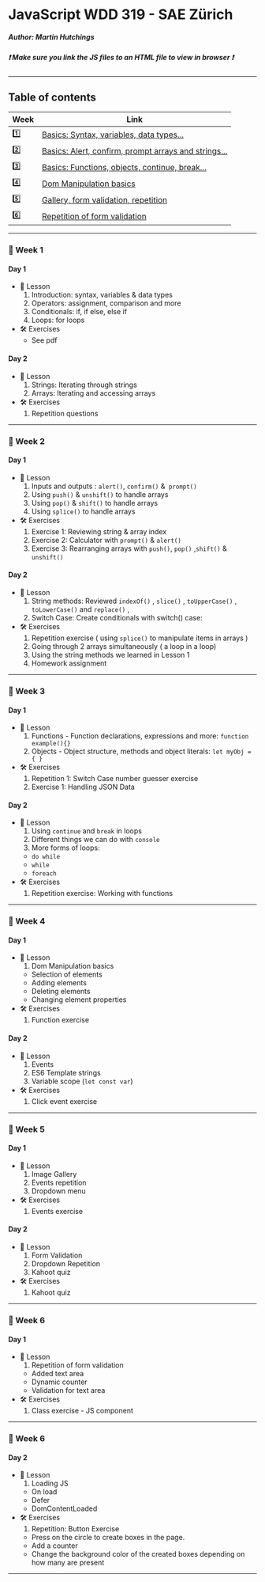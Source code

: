 # JavaScript WDD 319 - SAE Zürich
##### Author: Martin Hutchings
##### :exclamation: Make sure you link the JS files to an HTML file to view in browser :exclamation:
---
## Table of contents
|Week   |Link   |
| ---   | ---   |
|:one:    |[Basics: Syntax, variables, data types...](https://github.com/stribis/javascript_wdd319#calendar-week-1)|
|:two:   |[Basics: Alert, confirm, prompt arrays and strings...](https://github.com/stribis/javascript_wdd319#calendar-week-2)|
|:three:    |[Basics: Functions, objects, continue, break...](https://github.com/stribis/javascript_wdd319#calendar-week-3)|
|:four:    |[Dom Manipulation basics](https://github.com/stribis/javascript_wdd319#calendar-week-4)|
|:five:    |[Gallery, form validation, repetition](https://github.com/stribis/javascript_wdd319#calendar-week-5)|¨
|:six:    |[Repetition of form validation](https://github.com/stribis/javascript_wdd319#calendar-week-6)|
---
### :calendar: Week 1
#### Day 1
* :notebook: Lesson
  1. Introduction: syntax, variables & data types
  2. Operators: assignment, comparison and more
  3. Conditionals: if, if else, else if
  4. Loops: for loops
* :hammer_and_wrench: Exercises
  * See pdf
#### Day 2
* :notebook: Lesson
  1. Strings: Iterating through strings
  2. Arrays: Iterating and accessing arrays
* :hammer_and_wrench: Exercises
  1. Repetition questions
---
### :calendar: Week 2
#### Day 1
* :notebook: Lesson
  1. Inputs and outputs : `alert()`, `confirm()` &` prompt()`
  2. Using `push()` & `unshift()` to handle arrays
  3. Using `pop()` & `shift()` to handle arrays
  4. Using `splice()` to handle arrays
* :hammer_and_wrench: Exercises
  1. Exercise 1: Reviewing string & array index
  2. Exercise 2: Calculator with `prompt()` & `alert()`
  3. Exercise 3: Rearranging arrays with `push()`, `pop()` ,`shift()` & `unshift()`
#### Day 2
* :notebook: Lesson
  1. String methods: Reviewed `indexOf()` , `slice()` , `toUpperCase()` , `toLowerCase()` and `replace()` , 
  2. Switch Case: Create conditionals with switch() case:
* :hammer_and_wrench: Exercises
  1. Repetition exercise ( using `splice()` to manipulate items in arrays )
  2. Going through 2 arrays simultaneously ( a loop in a loop)
  3. Using the string methods we learned in Lesson 1
  4. Homework assignment
---
### :calendar: Week 3
#### Day 1
* :notebook: Lesson
  1. Functions - Function declarations, expressions and more: `function example(){}` 
  2. Objects - Object structure, methods and object literals: `let myObj = { }` 
* :hammer_and_wrench: Exercises
  1. Repetition 1: Switch Case number guesser exercise
  2. Exercise 1: Handling JSON Data
#### Day 2
* :notebook: Lesson
  1. Using `continue` and `break` in loops 
  2. Different things we can do with `console`
  3. More forms of loops:
    * `do while` 
    * `while` 
    * `foreach` 
* :hammer_and_wrench: Exercises
  1. Repetition exercise: Working with functions

---
### :calendar: Week 4
#### Day 1
* :notebook: Lesson
  1. Dom Manipulation basics
    * Selection of elements
    * Adding elements
    * Deleting elements
    * Changing element properties
* :hammer_and_wrench: Exercises
  1. Function exercise
#### Day 2
* :notebook: Lesson
  1. Events
  2. ES6 Template strings
  3. Variable scope (`let const var`) 
* :hammer_and_wrench: Exercises
  1. Click event exercise

---
### :calendar: Week 5
#### Day 1
* :notebook: Lesson
  1. Image Gallery
  2. Events repetition
  3. Dropdown menu
* :hammer_and_wrench: Exercises
  1. Events exercise
#### Day 2
* :notebook: Lesson
  1. Form Validation
  2. Dropdown Repetition
  3. Kahoot quiz
* :hammer_and_wrench: Exercises
  1. Kahoot quiz

---
### :calendar: Week 6
#### Day 1
* :notebook: Lesson
  1. Repetition of form validation
    * Added text area 
    * Dynamic counter
    * Validation for text area
* :hammer_and_wrench: Exercises
  1. Class exercise - JS component

---
### :calendar: Week 6
#### Day 2
* :notebook: Lesson
  1. Loading JS 
    * On load 
    * Defer
    * DomContentLoaded
* :hammer_and_wrench: Exercises
  1. Repetition: Button Exercise
    * Press on the circle to create boxes in the page. 
    * Add a counter 
    * Change the background color of the created boxes depending on how many are present

---
